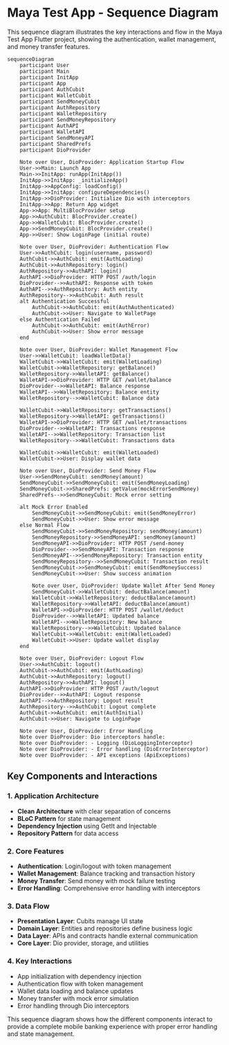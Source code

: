# Maya Test App - Sequence Diagram

This sequence diagram illustrates the key interactions and flow in the Maya Test App Flutter project, showing the authentication, wallet management, and money transfer features.

```mermaid
sequenceDiagram
    participant User
    participant Main
    participant InitApp
    participant App
    participant AuthCubit
    participant WalletCubit
    participant SendMoneyCubit
    participant AuthRepository
    participant WalletRepository
    participant SendMoneyRepository
    participant AuthAPI
    participant WalletAPI
    participant SendMoneyAPI
    participant SharedPrefs
    participant DioProvider

    Note over User, DioProvider: Application Startup Flow
    User->>Main: Launch App
    Main->>InitApp: runApp(InitApp())
    InitApp->>InitApp: _initializeApp()
    InitApp->>AppConfig: loadConfig()
    InitApp->>InitApp: configureDependencies()
    InitApp->>DioProvider: Initialize Dio with interceptors
    InitApp->>App: Return App widget
    App->>App: MultiBlocProvider setup
    App->>AuthCubit: BlocProvider.create()
    App->>WalletCubit: BlocProvider.create()
    App->>SendMoneyCubit: BlocProvider.create()
    App->>User: Show LoginPage (initial route)

    Note over User, DioProvider: Authentication Flow
    User->>AuthCubit: login(username, password)
    AuthCubit->>AuthCubit: emit(AuthLoading)
    AuthCubit->>AuthRepository: login()
    AuthRepository->>AuthAPI: login()
    AuthAPI->>DioProvider: HTTP POST /auth/login
    DioProvider-->>AuthAPI: Response with token
    AuthAPI-->>AuthRepository: Auth entity
    AuthRepository-->>AuthCubit: Auth result
    alt Authentication Successful
        AuthCubit->>AuthCubit: emit(AuthAuthenticated)
        AuthCubit->>User: Navigate to WalletPage
    else Authentication Failed
        AuthCubit->>AuthCubit: emit(AuthError)
        AuthCubit->>User: Show error message
    end

    Note over User, DioProvider: Wallet Management Flow
    User->>WalletCubit: loadWalletData()
    WalletCubit->>WalletCubit: emit(WalletLoading)
    WalletCubit->>WalletRepository: getBalance()
    WalletRepository->>WalletAPI: getBalance()
    WalletAPI->>DioProvider: HTTP GET /wallet/balance
    DioProvider-->>WalletAPI: Balance response
    WalletAPI-->>WalletRepository: Balance entity
    WalletRepository-->>WalletCubit: Balance data
    
    WalletCubit->>WalletRepository: getTransactions()
    WalletRepository->>WalletAPI: getTransactions()
    WalletAPI->>DioProvider: HTTP GET /wallet/transactions
    DioProvider-->>WalletAPI: Transactions response
    WalletAPI-->>WalletRepository: Transaction list
    WalletRepository-->>WalletCubit: Transactions data
    
    WalletCubit->>WalletCubit: emit(WalletLoaded)
    WalletCubit->>User: Display wallet data

    Note over User, DioProvider: Send Money Flow
    User->>SendMoneyCubit: sendMoney(amount)
    SendMoneyCubit->>SendMoneyCubit: emit(SendMoneyLoading)
    SendMoneyCubit->>SharedPrefs: getValue(mockErrorSendMoney)
    SharedPrefs-->>SendMoneyCubit: Mock error setting
    
    alt Mock Error Enabled
        SendMoneyCubit->>SendMoneyCubit: emit(SendMoneyError)
        SendMoneyCubit->>User: Show error message
    else Normal Flow
        SendMoneyCubit->>SendMoneyRepository: sendMoney(amount)
        SendMoneyRepository->>SendMoneyAPI: sendMoney(amount)
        SendMoneyAPI->>DioProvider: HTTP POST /send-money
        DioProvider-->>SendMoneyAPI: Transaction response
        SendMoneyAPI-->>SendMoneyRepository: Transaction entity
        SendMoneyRepository-->>SendMoneyCubit: Transaction result
        SendMoneyCubit->>SendMoneyCubit: emit(SendMoneySuccess)
        SendMoneyCubit->>User: Show success animation
        
        Note over User, DioProvider: Update Wallet After Send Money
        SendMoneyCubit->>WalletCubit: deductBalance(amount)
        WalletCubit->>WalletRepository: deductBalance(amount)
        WalletRepository->>WalletAPI: deductBalance(amount)
        WalletAPI->>DioProvider: HTTP POST /wallet/deduct
        DioProvider-->>WalletAPI: Updated balance
        WalletAPI-->>WalletRepository: New balance
        WalletRepository-->>WalletCubit: Updated balance
        WalletCubit->>WalletCubit: emit(WalletLoaded)
        WalletCubit->>User: Update wallet display
    end

    Note over User, DioProvider: Logout Flow
    User->>AuthCubit: logout()
    AuthCubit->>AuthCubit: emit(AuthLoading)
    AuthCubit->>AuthRepository: logout()
    AuthRepository->>AuthAPI: logout()
    AuthAPI->>DioProvider: HTTP POST /auth/logout
    DioProvider-->>AuthAPI: Logout response
    AuthAPI-->>AuthRepository: Logout result
    AuthRepository-->>AuthCubit: Logout complete
    AuthCubit->>AuthCubit: emit(AuthInitial)
    AuthCubit->>User: Navigate to LoginPage

    Note over User, DioProvider: Error Handling
    Note over DioProvider: Dio interceptors handle:
    Note over DioProvider: - Logging (DioLoggingInterceptor)
    Note over DioProvider: - Error handling (DioErrorInterceptor)
    Note over DioProvider: - API exceptions (ApiExceptions)
```

## Key Components and Interactions

### 1. **Application Architecture**
- **Clean Architecture** with clear separation of concerns
- **BLoC Pattern** for state management
- **Dependency Injection** using GetIt and Injectable
- **Repository Pattern** for data access

### 2. **Core Features**
- **Authentication**: Login/logout with token management
- **Wallet Management**: Balance tracking and transaction history
- **Money Transfer**: Send money with mock failure testing
- **Error Handling**: Comprehensive error handling with interceptors

### 3. **Data Flow**
- **Presentation Layer**: Cubits manage UI state
- **Domain Layer**: Entities and repositories define business logic
- **Data Layer**: APIs and contracts handle external communication
- **Core Layer**: Dio provider, storage, and utilities

### 4. **Key Interactions**
- App initialization with dependency injection
- Authentication flow with token management
- Wallet data loading and balance updates
- Money transfer with mock error simulation
- Error handling through Dio interceptors

This sequence diagram shows how the different components interact to provide a complete mobile banking experience with proper error handling and state management. 